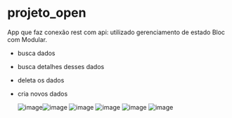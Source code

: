# projeto_open
App que faz conexão rest com api:
utilizado gerenciamento de estado Bloc com Modular.
- busca dados
- busca detalhes desses dados
- deleta os dados
- cria novos dados


  ![image](https://github.com/cinthiadutra/projeto_open/assets/63372660/49df7eaa-36d5-4f4d-8dc2-e0450623626a)![image](https://github.com/cinthiadutra/projeto_open/assets/63372660/63799057-f218-4a3e-837c-07b61a152758)
  ![image](https://github.com/cinthiadutra/projeto_open/assets/63372660/82231b26-cd33-4d5b-8d5d-f4569f823052)
  ![image](https://github.com/cinthiadutra/projeto_open/assets/63372660/5804b490-0573-42ea-92cc-d0dc13b76735)
  ![image](https://github.com/cinthiadutra/projeto_open/assets/63372660/a3c9855d-69ee-4269-9c36-b96e2a1f0a93)
  ![image](https://github.com/cinthiadutra/projeto_open/assets/63372660/00a6e30c-f4da-4470-8a59-fbd7403f4650)





